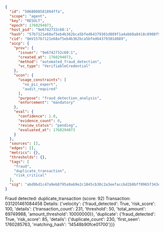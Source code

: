 ```json
{
  "id": "5068008581894ffa",
  "scope": "agent",
  "key": "RESULT",
  "epoch": 1760294073,
  "host_pid": "9e6742732c60:1",
  "hash": "57b7121e68af5eb4b362bca5bfed64379301d889f1a4ab68a8418c0908f9dbec",
  "cid": "QmV157b7121e68af5eb4b362bca5bfed64379301d889",
  "aicp": {
    "prov": {
      "issuer": "9e6742732c60:1",
      "created_at": 1760294073,
      "method": "automated_fraud_detection",
      "vc_type": "VerifiableCredential"
    },
    "ucon": {
      "usage_constraints": [
        "no_pii_export",
        "audit_required"
      ],
      "purpose": "fraud_detection_analysis",
      "enforcement": "mandatory"
    },
    "eval": {
      "confidence": 1.0,
      "evidence_count": 0,
      "review_status": "pending",
      "evaluated_at": 1760294073
    }
  },
  "sources": [],
  "edges": [],
  "metrics": {},
  "thresholds": {},
  "tags": [
    "fraud",
    "duplicate_transaction",
    "risk_critical"
  ],
  "sig": "abd9bd1c47a9eb8795a9ab9e2c1845cb30c2a3eefaccbd2b0bff0965f343e310"
}
```

Fraud detected: duplicate_transaction (score: 92)
Transaction: 031201461084458
Details: {'velocity': {'fraud_detected': True, 'risk_score': 100, 'details': {'transaction_count': 231, 'threshold': 50, 'total_amount': 69749988, 'amount_threshold': 10000000}}, 'duplicate': {'fraud_detected': True, 'risk_score': 85, 'details': {'duplicate_count': 230, 'first_seen': 1760285763, 'matching_hash': '14548b90fce01700'}}}